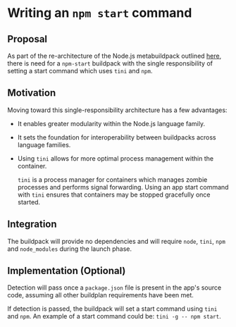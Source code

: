 # Writing an `npm start` command

## Proposal

As part of the re-architecture of the Node.js metabuildpack outlined
[here](https://github.com/paketo-buildpacks/nodejs/blob/main/rfcs/0001-buildpacks-architecture.md),
there is need for a `npm-start` buildpack with the single responsibility of
setting a start command which uses `tini` and `npm`.


## Motivation

Moving toward this single-responsibility architecture has a few advantages:

* It enables greater modularity within the Node.js language family.

* It sets the foundation for interoperability between buildpacks across
  language families.

* Using `tini` allows for more optimal process management within the container.

  `tini` is a process manager for containers which manages zombie processes and
  performs signal forwarding. Using an app start command with `tini` ensures
  that containers may be stopped gracefully once started.

## Integration

The buildpack will provide no dependencies and will require `node`, `tini`,
`npm` and `node_modules` during the launch phase.

## Implementation (Optional)

Detection will pass once a `package.json` file is present in the app's source
code, assuming all other buildplan requirements have been met.

If detection is passed, the buildpack will set a start command using `tini` and
`npm`. An example of a start command could be: `tini -g -- npm start`.
